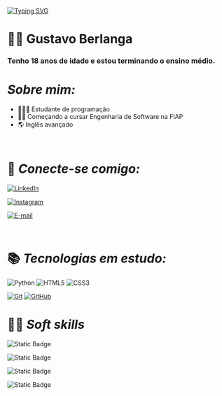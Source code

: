 [![Typing SVG](https://readme-typing-svg.herokuapp.com/?color=ffffff&size=35&center=true&vCenter=true&width=1000&lines=Olá,+Seja+Bem-Vindo!+:%29)](https://git.io/typing-svg)
# 👨🏽  **Gustavo Berlanga** 
### Tenho 18 anos de idade e estou terminando o ensino médio.

# *Sobre mim:*
- 👨🏾‍🎓 Estudante de programação
- 👨‍💻 Começando a cursar Engenharia de Software na FIAP
- 🌎 Inglês avançado 

<br>

# 🔗 *Conecte-se comigo:*


[![LinkedIn](https://img.shields.io/badge/LinkedIn-000?style=for-the-badge&logo=linkedin&logoColor=0E76A8)](https://www.linkedin.com/in/gustavo-berlanga-915467164/)


[![Instagram](https://img.shields.io/badge/Instagram-000?style=for-the-badge&logo=instagram)](https://www.instagram.com/berla1__/)

[![E-mail](https://img.shields.io/badge/-Email-000?style=for-the-badge&logo=microsoft-outlook&logoColor=007BFF)](mailto:gustavoberlanga312@gmail.com)

<br>


# 📚 _Tecnologias em estudo:_

![Python](https://img.shields.io/badge/Python-000?style=for-the-badge&logo=python) ![HTML5](https://img.shields.io/badge/HTML5-000?style=for-the-badge&logo=html5) ![CSS3](https://img.shields.io/badge/CSS3-000?style=for-the-badge&logo=css3&logoColor=264CE4)

[![Git](https://img.shields.io/badge/Git-000?style=for-the-badge&logo=git&logoColor=E94D5F)](https://git-scm.com/doc) [![GitHub](https://img.shields.io/badge/GitHub-000?style=for-the-badge&logo=GitHub&logoColor=0E76A8)](https://github.com/AdrianaCCampos)

# 🤹🏼 _Soft skills_

![Static Badge](https://img.shields.io/badge/Trabalho_em_equipe-badge?color=rgb(159%2C%200%2C%200))

![Static Badge](https://img.shields.io/badge/Cmunicativo-badge?color=rgb(215%2C%20125%2C%202))

![Static Badge](https://img.shields.io/badge/Proativo-badge?color=rgb(9%2C%20125%2C%20203))

![Static Badge](https://img.shields.io/badge/Adapt%C3%A1vel-badge?color=rgb(62%2C%20158%2C%202))
